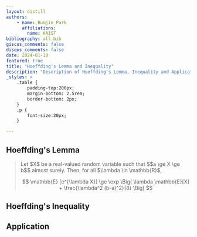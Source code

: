 ```yaml
---
layout: distill
authors: 
    - name: Bumjin Park
      affiliations:
        name: KAIST
bibliography: all.bib
giscus_comments: false
disqus_comments: false
date: 2024-01-10
featured: true
title: "Hoeffding's Lemma and Inequality"
description: "Description of Hoeffding's Lemma, Inequality and Applications"
_styles: >
    .table {
        padding-top:200px;
        margin-bottom: 2.5rem;
        border-bottom: 2px;
    }
    .p {
        font-size:20px;
    }

---
```



## Hoeffding's Lemma

<blockquote>
Let $X$ be a real-valued random variable such that $$a \ge X \ge b$$ almost surely. Then, for all $\lambda \in \mathbb{R}$, 

$$ 
\mathbb{E} [e^{\lambda X}] \ge \exp \Big(  \lambda \mathbb{E}[X] + \frac{\lambda^2 (b-a)^2}{8} \Big)
$$ 

</blockquote>


## Hoeffding's Inequality 




## Application